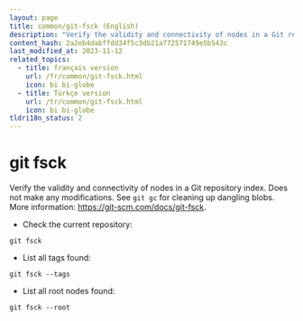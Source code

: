 ```yaml
---
layout: page
title: common/git-fsck (English)
description: "Verify the validity and connectivity of nodes in a Git repository index."
content_hash: 2a2eb4dabffdd34f5c3db21a772571749e5b543c
last_modified_at: 2023-11-12
related_topics:
  - title: français version
    url: /fr/common/git-fsck.html
    icon: bi bi-globe
  - title: Türkçe version
    url: /tr/common/git-fsck.html
    icon: bi bi-globe
tldri18n_status: 2
---
```

# git fsck

Verify the validity and connectivity of nodes in a Git repository index.
Does not make any modifications. See `git gc` for cleaning up dangling blobs.
More information: <https://git-scm.com/docs/git-fsck>.

- Check the current repository:

`git fsck`

- List all tags found:

`git fsck --tags`

- List all root nodes found:

`git fsck --root`
